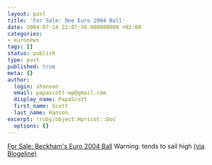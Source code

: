 ```yaml
---
layout: post
title: 'For Sale: One Euro 2004 Ball'
date: 2004-07-14 22:07:58.000000000 +02:00
categories:
- euronews
tags: []
status: publish
type: post
published: true
meta: {}
author:
  login: shanson
  email: papascott-wp@gmail.com
  display_name: PapaScott
  first_name: Scott
  last_name: Hanson
excerpt: !ruby/object:Hpricot::Doc
  options: {}
---
```

<p><a href="http://cgi.es.ebay.com/ws/eBayISAPI.dll?ViewItem&category=2887&item=3688276550&rd=1" title="Articulo de eBay 3688276550 (finaliza el 22-jul-04 11:57:58 H.Esp): BALON OFICIAL EUROCOPA DEL PENALTI FALLADO POR BECKHAM">For Sale: Beckham's Euro 2004 Ball</a> Warning: tends to sail high <a href="http://blogeline.blogspot.com/2004/07/lucky-ball.html">(via Blogeline)</a></p>
